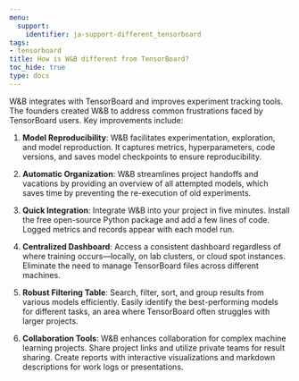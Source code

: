 ```yaml
---
menu:
  support:
    identifier: ja-support-different_tensorboard
tags:
- tensorboard
title: How is W&B different from TensorBoard?
toc_hide: true
type: docs
---
```


W&B integrates with TensorBoard and improves experiment tracking tools. The founders created W&B to address common frustrations faced by TensorBoard users. Key improvements include:

1. **Model Reproducibility**: W&B facilitates experimentation, exploration, and model reproduction. It captures metrics, hyperparameters, code versions, and saves model checkpoints to ensure reproducibility.

2. **Automatic Organization**: W&B streamlines project handoffs and vacations by providing an overview of all attempted models, which saves time by preventing the re-execution of old experiments.

3. **Quick Integration**: Integrate W&B into your project in five minutes. Install the free open-source Python package and add a few lines of code. Logged metrics and records appear with each model run.

4. **Centralized Dashboard**: Access a consistent dashboard regardless of where training occurs—locally, on lab clusters, or cloud spot instances. Eliminate the need to manage TensorBoard files across different machines.

5. **Robust Filtering Table**: Search, filter, sort, and group results from various models efficiently. Easily identify the best-performing models for different tasks, an area where TensorBoard often struggles with larger projects.

6. **Collaboration Tools**: W&B enhances collaboration for complex machine learning projects. Share project links and utilize private teams for result sharing. Create reports with interactive visualizations and markdown descriptions for work logs or presentations.